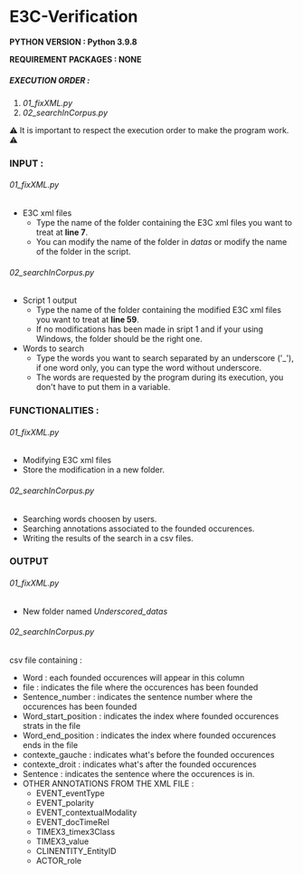 # E3C-Verification

**PYTHON VERSION : Python 3.9.8**

**REQUIREMENT PACKAGES : NONE**

##### EXECUTION ORDER : 

1. _01_fixXML.py_
2. _02_searchInCorpus.py_

:warning: It is important to respect the execution order to make the program work. :warning:

### INPUT : 

###### _01_fixXML.py_
- E3C xml files
	- Type the name of the folder containing the E3C xml files you want to treat at **line 7**.
	- You can modify the name of the folder in _datas_ or modify the name of the folder in the script.
###### _02_searchInCorpus.py_
- Script 1 output
	- Type the name of the folder containing the modified E3C xml files you want to treat at **line 59**.
	- If no modifications has been made in sript 1 and if your using Windows, the folder should be the right one.
- Words to search
	- Type the words you want to search separated by an underscore ('_'), if one word only, you can type the word without underscore.
	- The words are requested by the program during its execution, you don't have to put them in a variable.

### FUNCTIONALITIES :

###### _01_fixXML.py_
- Modifying E3C xml files
- Store the modification in a new folder.
###### _02_searchInCorpus.py_
- Searching words choosen by users.
- Searching annotations associated to the founded occurences.
- Writing the results of the search in a csv files.

### OUTPUT

###### _01_fixXML.py_

- New folder named _Underscored_datas_

###### _02_searchInCorpus.py_

csv file containing :
- Word : each founded occurences will appear in this column
- file	 : indicates the file where the occurences has been founded
- Sentence_number : indicates the sentence number where the occurences has been founded
- Word_start_position : indicates the index where founded occurences strats in the file
- Word_end_position	 : indicates the index where founded occurences ends in the file
- contexte_gauche	: indicates what's before the founded occurences
- contexte_droit : indicates what's after the founded occurences
- Sentence : indicates the sentence where the occurences is in. 
- OTHER ANNOTATIONS FROM THE XML FILE : 
	- EVENT_eventType
	- EVENT_polarity
	- EVENT_contextualModality
	- EVENT_docTimeRel
	- TIMEX3_timex3Class
	- TIMEX3_value
	- CLINENTITY_EntityID
	- ACTOR_role
